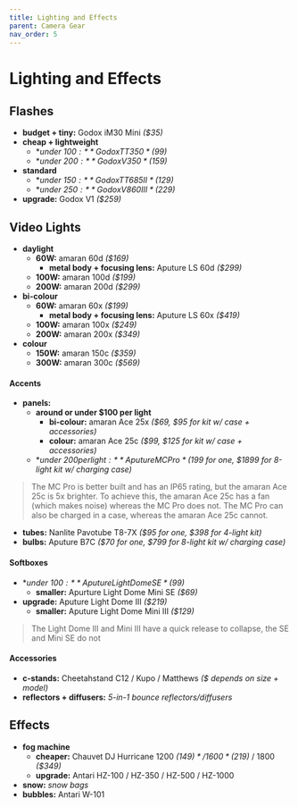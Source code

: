```yaml
---
title: Lighting and Effects
parent: Camera Gear
nav_order: 5
---
```

# Lighting and Effects

## Flashes

- **budget + tiny:** Godox iM30 Mini *($35)*
- **cheap + lightweight**
	- **under $100:** Godox TT350 *($99)*
	- **under $200:** Godox V350 *($159)*
- **standard**
	- **under $150:** Godox TT685II *($129)*
	- **under $250:** Godox V860III *($229)*
- **upgrade:** Godox V1 *($259)*

## Video Lights

- **daylight** 
	- **60W:** amaran 60d *($169)*
		- **metal body + focusing lens:** Aputure LS 60d *($299)*
	- **100W:** amaran 100d *($199)*
	- **200W:** amaran 200d *($299)*
- **bi-colour** 
	- **60W:** amaran 60x *($199)*
		- **metal body + focusing lens:** Aputure LS 60x *($419)*
	- **100W:** amaran 100x *($249)*
	- **200W:** amaran 200x *($349)*
- **colour** 
	- **150W:** amaran 150c *($359)*
	- **300W:** amaran 300c *($569)*

#### Accents

- **panels:** 
	- **around or under $100 per light** 
		- **bi-colour:** amaran Ace 25x *($69, $95 for kit w/ case + accessories)*
		- **colour:** amaran Ace 25c *($99, $125 for kit w/ case + accessories)*
	- **under $200 per light:** Aputure MC Pro *($199 for one, $1899 for 8-light kit w/ charging case)*

> The MC Pro is better built and has an IP65 rating, but the amaran Ace 25c is 5x brighter. To achieve this, the amaran Ace 25c has a fan (which makes noise) whereas the MC Pro does not. The MC Pro can also be charged in a case, whereas the amaran Ace 25c cannot.

- **tubes:** Nanlite Pavotube T8-7X *($95 for one, $398 for 4-light kit)*
- **bulbs:** Aputure B7C *($70 for one, $799 for 8-light kit w/ charging case)*

#### Softboxes

- **under $100:** Aputure Light Dome SE *($99)*
	- **smaller:** Apurture Light Dome Mini SE *($69)*
- **upgrade:** Aputure Light Dome III *($219)*
	- **smaller:** Aputure Light Dome Mini III *($129)*

> The Light Dome III and Mini III have a quick release to collapse, the SE and Mini SE do not

#### Accessories

- **c-stands:** Cheetahstand C12 / Kupo / Matthews *($ depends on size + model)*
- **reflectors + diffusers:** *5-in-1 bounce reflectors/diffusers*

## Effects

- **fog machine** 
	- **cheaper:** Chauvet DJ Hurricane 1200 *($149)* / 1600 *($219)* / 1800 *($349)*
	- **upgrade:** Antari HZ-100 / HZ-350 / HZ-500 / HZ-1000
- **snow:** *snow bags*
- **bubbles:** Antari W-101